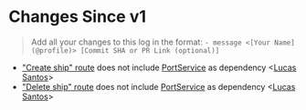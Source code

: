 # Changes Since v1

> Add all your changes to this log in the format: `- message <[Your Name](@profile)> [Commit SHA or PR Link (optional)]`

- ["Create ship" route](./src/presentation/routes/ship/create.ts) does not include [PortService](./src/services/PortService.ts) as dependency <[Lucas Santos](@khaosdoctor)>
- ["Delete ship" route](./src/presentation/routes/ship/delete.ts) does not include [PortService](./src/services/PortService.ts) as dependency <[Lucas Santos](@khaosdoctor)>
